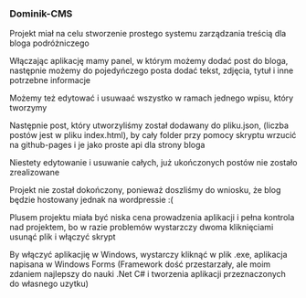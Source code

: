 ### Dominik-CMS

Projekt miał na celu stworzenie prostego systemu zarządzania treścią dla bloga podróżniczego

Włączając aplikację mamy panel, w którym możemy dodać post do bloga, następnie możemy do pojedyńczego posta dodać tekst, zdjęcia, tytuł i inne potrzebne informacje

Możemy też edytować i usuwaać wszystko w ramach jednego wpisu, który tworzymy

Następnie post, który utworzyliśmy został dodawany do pliku.json, (liczba postów jest w pliku index.html), by cały folder przy pomocy skryptu wrzucić na github-pages i je jako proste api dla strony bloga

Niestety edytowanie i usuwanie całych, już ukończonych postów nie zostało zrealizowane

Projekt nie został dokończony, ponieważ doszliśmy do wniosku, że blog będzie hostowany jednak na wordpressie :(

Plusem projektu miała być niska cena prowadzenia aplikacji i pełna kontrola nad projektem, bo w razie problemów wystarzczy dwoma kliknięciami usunąć plik i włączyć skrypt


By włączyć aplikacjię w Windows, wystarczy kliknąć w plik .exe, aplikacja napisana w Windows Forms (Framework dość przestarzały, ale moim zdaniem najlepszy do nauki .Net C# i tworzenia aplikacji przeznaczonych do własnego uzytku)
